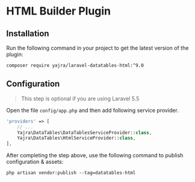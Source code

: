 # HTML Builder Plugin

## Installation

Run the following command in your project to get the latest version of the plugin:

```
composer require yajra/laravel-datatables-html:^9.0
```

## Configuration

> This step is optional if you are using Laravel 5.5

Open the file ```config/app.php``` and then add following service provider.

```php
'providers' => [
    // ...
    Yajra\DataTables\DataTablesServiceProvider::class,
    Yajra\DataTables\HtmlServiceProvider::class,
],
```

After completing the step above, use the following command to publish configuration & assets:

```
php artisan vendor:publish --tag=datatables-html
```
